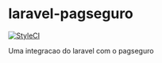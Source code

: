# laravel-pagseguro
[![StyleCI](https://styleci.io/repos/66557385/shield)](https://styleci.io/repos/66557385)

Uma integracao do laravel com o pagseguro
